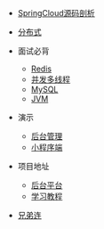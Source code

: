 
* [SpringCloud源码剖析](http://passjava.cn/#/13.SpringCloud架构剖析/01.Eureka注册中心/03.Eureka源码之启动过程)

* [分布式](http://passjava.cn/#/92.分布式/01.分布式基础概念)

* 面试必背 
  * [Redis](http://passjava.cn/#/88.Interview/01.Redis/Redis1)
  * [并发多线程](http://passjava.cn/#/88.Interview/02.Thread/Thread1)
  * [MySQL](http://passjava.cn/#/88.Interview/03.Database/MySQL1)
  * [JVM](http://passjava.cn/#/88.Interview/04.JVM/JVM1)

* 演示
  * [后台管理](https://github.com/Jackson0714/PassJava-Portal)
  * [小程序端](https://www.cnblogs.com/jackson0714/p/passJava2.html)

* 项目地址
  * [后台平台](https://github.com/Jackson0714/PassJava-Platform)
  * [学习教程](https://github.com/Jackson0714/PassJava-Learning)
  
* [兄弟连](http://passjava.cn/#/112.双赢/01.友链)
  